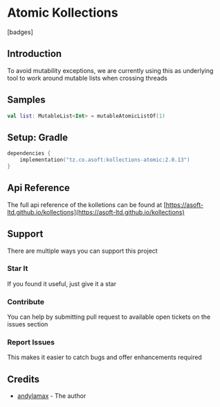 # Atomic Kollections

[badges]

## Introduction

To avoid mutability exceptions, we are currently using this as underlying tool to work around mutable lists when
crossing threads

## Samples

```kotlin
val list: MutableList<Int> = mutableAtomicListOf(1)
```

## Setup: Gradle

```kotlin
dependencies {
    implementation("tz.co.asoft:kollections-atomic:2.0.13")
}
```

## Api Reference
The full api reference of the kolletions can be found at [https://asoft-ltd.github.io/kollections](https://asoft-ltd.github.io/kollections)

## Support

There are multiple ways you can support this project

### Star It

If you found it useful, just give it a star

### Contribute

You can help by submitting pull request to available open tickets on the issues section

### Report Issues

This makes it easier to catch bugs and offer enhancements required

## Credits

- [andylamax](https://github.com/andylamax) - The author